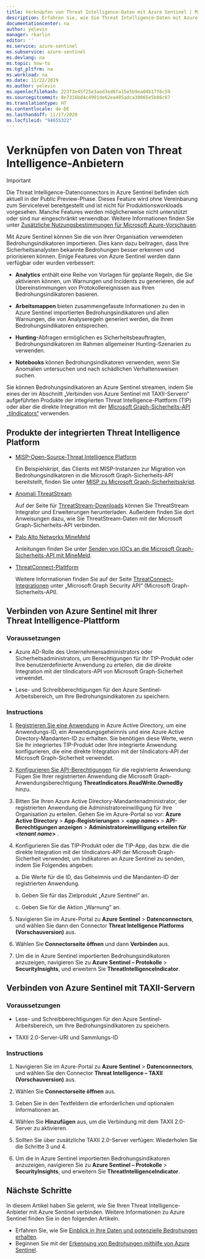 ```yaml
---
title: Verknüpfen von Threat Intelligence-Daten mit Azure Sentinel | Microsoft-Dokumentation
description: Erfahren Sie, wie Sie Threat Intelligence-Daten mit Azure Sentinel verknüpfen.
documentationcenter: na
author: yelevin
manager: rkarlin
editor: ''
ms.service: azure-sentinel
ms.subservice: azure-sentinel
ms.devlang: na
ms.topic: how-to
ms.tgt_pltfrm: na
ms.workload: na
ms.date: 11/22/2019
ms.author: yelevin
ms.openlocfilehash: 223f3e45f25e3aed3ed6fa15e5b9ea04b17f6c59
ms.sourcegitcommit: 8e7316bd4c4991de62ea485adca30065e5b86c67
ms.translationtype: HT
ms.contentlocale: de-DE
ms.lasthandoff: 11/17/2020
ms.locfileid: "94655322"
---
```

# <a name="connect-data-from-threat-intelligence-providers"></a>Verknüpfen von Daten von Threat Intelligence-Anbietern

> [!IMPORTANT]
> Die Threat Intelligence-Datenconnectors in Azure Sentinel befinden sich aktuell in der Public Preview-Phase.
> Dieses Feature wird ohne Vereinbarung zum Servicelevel bereitgestellt und ist nicht für Produktionsworkloads vorgesehen. Manche Features werden möglicherweise nicht unterstützt oder sind nur eingeschränkt verwendbar. Weitere Informationen finden Sie unter [Zusätzliche Nutzungsbestimmungen für Microsoft Azure-Vorschauen](https://azure.microsoft.com/support/legal/preview-supplemental-terms/).

Mit Azure Sentinel können Sie die von Ihrer Organisation verwendeten Bedrohungsindikatoren importieren. Dies kann dazu beitragen, dass Ihre Sicherheitsanalysten bekannte Bedrohungen besser erkennen und priorisieren können. Einige Features von Azure Sentinel werden dann verfügbar oder wurden verbessert:

- **Analytics** enthält eine Reihe von Vorlagen für geplante Regeln, die Sie aktivieren können, um Warnungen und Incidents zu generieren, die auf Übereinstimmungen von Protokollereignissen aus Ihren Bedrohungsindikatoren basieren.

- **Arbeitsmappen** bieten zusammengefasste Informationen zu den in Azure Sentinel importierten Bedrohungsindikatoren und allen Warnungen, die von Analyseregeln generiert werden, die Ihren Bedrohungsindikatoren entsprechen.

- **Hunting**-Abfragen ermöglichen es Sicherheitsbeauftragten, Bedrohungsindikatoren im Rahmen allgemeiner Hunting-Szenarien zu verwenden.

- **Notebooks** können Bedrohungsindikatoren verwenden, wenn Sie Anomalien untersuchen und nach schädlichen Verhaltensweisen suchen.

Sie können Bedrohungsindikatoren an Azure Sentinel streamen, indem Sie eines der im Abschnitt „Verbinden von Azure Sentinel mit TAXII-Servern“ aufgeführten Produkte der integrierten Threat Intelligence-Plattform (TIP) oder aber die direkte Integration mit der [Microsoft Graph-Sicherheits-API „tiIndicators“](/graph/api/resources/tiindicator) verwenden.

## <a name="integrated-threat-intelligence-platform-products"></a>Produkte der integrierten Threat Intelligence Platform

- [MISP-Open-Source-Threat Intelligence Platform](https://www.misp-project.org/)
    
    Ein Beispielskript, das Clients mit MISP-Instanzen zur Migration von Bedrohungsindikatoren in die Microsoft Graph-Sicherheits-API bereitstellt, finden Sie unter [MISP zu Microsoft Graph-Sicherheitsskript](https://github.com/microsoftgraph/security-api-solutions/tree/master/Samples/MISP).

- [Anomali ThreatStream](https://www.anomali.com/products/threatstream)

    Auf der Seite für [ThreatStream-Downloads](https://ui.threatstream.com/downloads) können Sie ThreatStream Integrator und Erweiterungen herunterladen. Außerdem finden Sie dort Anweisungen dazu, wie Sie ThreatStream-Daten mit der Microsoft Graph-Sicherheits-API verbinden.

- [Palo Alto Networks MineMeld](https://www.paloaltonetworks.com/products/secure-the-network/subscriptions/minemeld)
    
    Anleitungen finden Sie unter [Senden von IOCs an die Microsoft Graph-Sicherheits-API mit MineMeld](https://live.paloaltonetworks.com/t5/MineMeld-Articles/Sending-IOCs-to-the-Microsoft-Graph-Security-API-using-MineMeld/ta-p/258540).

- [ThreatConnect-Plattform](https://threatconnect.com/solution/)

    Weitere Informationen finden Sie auf der Seite [ThreatConnect-Integrationen](https://threatconnect.com/integrations/) unter „Microsoft Graph Security API“ (Microsoft Graph-Sicherheits-API).


## <a name="connect-azure-sentinel-to-your-threat-intelligence-platform"></a>Verbinden von Azure Sentinel mit Ihrer Threat Intelligence-Plattform

### <a name="prerequisites"></a>Voraussetzungen  

- Azure AD-Rolle des Unternehmensadministrators oder Sicherheitsadministrators, um Berechtigungen für Ihr TIP-Produkt oder Ihre benutzerdefinierte Anwendung zu erteilen, die die direkte Integration mit der tiIndicators-API von Microsoft Graph-Sicherheit verwendet.

- Lese- und Schreibberechtigungen für den Azure Sentinel-Arbeitsbereich, um Ihre Bedrohungsindikatoren zu speichern.

### <a name="instructions"></a>Instructions

1. [Registrieren Sie eine Anwendung](/graph/auth-v2-service#1-register-your-app) in Azure Active Directory, um eine Anwendungs-ID, ein Anwendungsgeheimnis und eine Azure Active Directory-Mandanten-ID zu erhalten. Sie benötigen diese Werte, wenn Sie Ihr integriertes TIP-Produkt oder Ihre integrierte Anwendung konfigurieren, die eine direkte Integration mit der tiIndicators-API der Microsoft Graph-Sicherheit verwendet.

2. [Konfigurieren Sie API-Berechtigungen](/graph/auth-v2-service#2-configure-permissions-for-microsoft-graph) für die registrierte Anwendung: Fügen Sie Ihrer registrierten Anwendung die Microsoft Graph-Anwendungsberechtigung **ThreatIndicators.ReadWrite.OwnedBy** hinzu.

3. Bitten Sie Ihren Azure Active Directory-Mandantenadministrator, der registrierten Anwendung die Administratoreinwilligung für Ihre Organisation zu erteilen. Gehen Sie im Azure-Portal so vor: **Azure Active Directory** > **App-Registrierungen** >  **\<_app name_>**  > **API-Berechtigungen anzeigen** > **Administratoreinwilligung erteilen für \<_tenant name_>** .

4. Konfigurieren Sie das TIP-Produkt oder die TIP-App, das bzw. die die direkte Integration mit der tiIndicators-API der Microsoft Graph-Sicherheit verwendet, um Indikatoren an Azure Sentinel zu senden, indem Sie Folgendes angeben:
    
    a. Die Werte für die ID, das Geheimnis und die Mandanten-ID der registrierten Anwendung.
    
    b. Geben Sie für das Zielprodukt „Azure Sentinel“ an.
    
    c. Geben Sie für die Aktion „Warnung“ an.

5. Navigieren Sie im Azure-Portal zu **Azure Sentinel** > **Datenconnectors**, und wählen Sie dann den Connector **Threat Intelligence Platforms (Vorschauversion)** aus.

6. Wählen Sie **Connectorseite öffnen** und dann **Verbinden** aus.

7. Um die in Azure Sentinel importierten Bedrohungsindikatoren anzuzeigen, navigieren Sie zu **Azure Sentinel – Protokolle** > **SecurityInsights**, und erweitern Sie **ThreatIntelligenceIndicator**.

## <a name="connect-azure-sentinel-to-taxii-servers"></a>Verbinden von Azure Sentinel mit TAXII-Servern

### <a name="prerequisites"></a>Voraussetzungen

- Lese- und Schreibberechtigungen für den Azure Sentinel-Arbeitsbereich, um Ihre Bedrohungsindikatoren zu speichern.

- TAXII 2.0-Server-URI und Sammlungs-ID

### <a name="instructions"></a>Instructions

1. Navigieren Sie im Azure-Portal zu **Azure Sentinel** > **Datenconnectors**, und wählen Sie den Connector **Threat Intelligence – TAXII (Vorschauversion)** aus.

2. Wählen Sie **Connectorseite öffnen** aus.

3. Geben Sie in den Textfeldern die erforderlichen und optionalen Informationen an.

4. Wählen Sie **Hinzufügen** aus, um die Verbindung mit dem TAXII 2.0-Server zu aktivieren.

5. Sollten Sie über zusätzliche TAXII 2.0-Server verfügen: Wiederholen Sie die Schritte 3 und 4.

6. Um die in Azure Sentinel importierten Bedrohungsindikatoren anzuzeigen, navigieren Sie zu **Azure Sentinel – Protokolle** > **SecurityInsights**, und erweitern Sie **ThreatIntelligenceIndicator**.

## <a name="next-steps"></a>Nächste Schritte

In diesem Artikel haben Sie gelernt, wie Sie Ihren Threat Intelligence-Anbieter mit Azure Sentinel verbinden. Weitere Informationen zu Azure Sentinel finden Sie in den folgenden Artikeln.

- Erfahren Sie, wie Sie [Einblick in Ihre Daten und potenzielle Bedrohungen erhalten](quickstart-get-visibility.md).
- Beginnen Sie mit der [Erkennung von Bedrohungen mithilfe von Azure Sentinel](./tutorial-detect-threats-built-in.md).